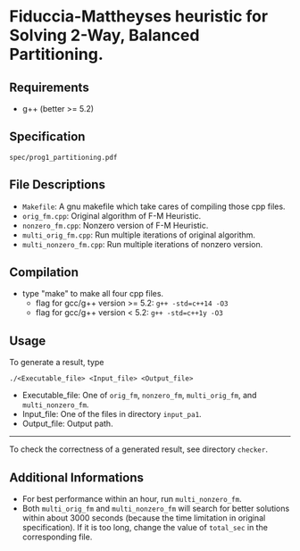 # Fiduccia-Mattheyses heuristic for Solving 2-Way, Balanced Partitioning.  

## Requirements
- g++ (better >= 5.2)

## Specification
`spec/prog1_partitioning.pdf`

## File Descriptions
- `Makefile`: A gnu makefile which take cares of compiling those cpp files.
- `orig_fm.cpp`: Original algorithm of F-M Heuristic.
- `nonzero_fm.cpp`: Nonzero version of F-M Heuristic.
- `multi_orig_fm.cpp`: Run multiple iterations of original algorithm.
- `multi_nonzero_fm.cpp`: Run multiple iterations of nonzero version.

## Compilation
- type "make" to make all four cpp files.
  - flag for gcc/g++ version >= 5.2: `g++ -std=c++14 -O3`
  - flag for gcc/g++ version < 5.2: `g++ -std=c++1y -O3`

## Usage
To generate a result, type
```
./<Executable_file> <Input_file> <Output_file>
```
- Executable_file: One of `orig_fm`, `nonzero_fm`, `multi_orig_fm`, and `multi_nonzero_fm`.
- Input_file: One of the files in directory `input_pa1`.
- Output_file: Output path.

---

To check the correctness of a generated result, see directory `checker`.

## Additional Informations
- For best performance within an hour, run `multi_nonzero_fm`.
- Both `multi_orig_fm` and `multi_nonzero_fm` will search for better solutions
  within about 3000 seconds (because the time limitation in original specification). If it is too long, change the value of `total_sec` in the corresponding file.

